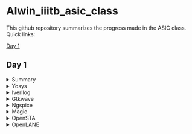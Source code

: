 # Alwin_iiitb_asic_class
This github repository summarizes the progress made in the ASIC class. Quick links:

[Day 1](#day-1)

## Day 1
<details>
 <summary> Summary </summary>
	
I installed the needed tools.

</details>	
	
 <details>
 <summary> Yosys </summary>
I installed Yosys using the following commands:
     
```
$ git clone https://github.com/YosysHQ/yosys.git
$ cd yosys-master 
$ sudo apt install make 
$ sudo apt-get install build-essential clang bison flex \
    libreadline-dev gawk tcl-dev libffi-dev git \
    graphviz xdot pkg-config python3 libboost-system-dev \
    libboost-python-dev libboost-filesystem-dev zlib1g-dev
$ make 
$ sudo make install
```
     
Below is the screenshot showing sucessful launch:

<img width="1085" alt="yosys" src="https://github.com/alwinshaju08/Alwin_iiitb_asic_class/assets/69166205/4048f403-62c7-4be1-9bc3-64d9d43e68ea">
</details>

<details>  
<summary> Iverilog </summary>
    
I installed iverilog using the following command:

```
sudo apt-get install iverilog
```

Below is the screenshot showing sucessful launch:

<img width="1085" alt="iverilog" src="https://github.com/alwinshaju08/Alwin_iiitb_asic_class/assets/69166205/e2e0ae1e-ef20-4b91-a21a-2d82768702f5">

</details>

<details>  
    
<summary> Gtkwave </summary>

I installed gtkwave using the following command:

```
sudo apt-get install gtkwave
```

Below is the screenshot showing sucessful launch:

<img width="1085" alt="gtkwave" src="https://github.com/alwinshaju08/Alwin_iiitb_asic_class/assets/69166205/0e6ac3aa-0886-4c4e-b553-a50466c08758">
</details>

<details>

<summary> Ngspice </summary>

I downloaded the tarball from https://sourceforge.net/projects/ngspice/files/ to a local directory and unpacked it using the following commands:

```
tar -zxvf ngspice-40.tar.gz
cd ngspice-40
mkdir release
cd release
../configure  --with-x --with-readline=yes --disable-debug
make
sudo make install

```
Below is the screenshot showing sucessful launch:

<img width="1085" alt="ngspice" src="https://github.com/alwinshaju08/Alwin_iiitb_asic_class/assets/69166205/bcf2a79e-e185-40a2-b17d-1ed8b496c2d4">

</details>

<details>

<summary> Magic </summary>

I installed magic using the following commands:

```
sudo apt-get install m4
sudo apt-get install tcsh
sudo apt-get install csh
sudo apt-get install libx11-dev
sudo apt-get install tcl-dev tk-dev
sudo apt-get install libcairo2-dev
sudo apt-get install mesa-common-dev libglu1-mesa-dev
sudo apt-get install libncurses-dev

```
Below is the screenshot showing sucessful launch:

<img width="1085" alt="magic" src="https://github.com/alwinshaju08/Alwin_iiitb_asic_class/assets/69166205/d66883ee-6262-4e1e-a4a9-186f96e0fb4d">

</details>

<details>

<summary> OpenSTA </summary>

I installed and built OpenSTA (including the needed packages) using the following commands:

```
sudo apt-get install cmake clang gcctcl swig bison flex
git clone https://github.com/The-OpenROAD-Project/OpenSTA.git
cd OpenSTA
mkdir build
cd build
cmake ..
make

```
Below is the screenshot showing sucessful launch:

<img width="1085" alt="opensta" src="https://github.com/alwinshaju08/Alwin_iiitb_asic_class/assets/69166205/594acfb4-e266-41c3-aba3-4bcd15ce946a">
</details>

<details>

<summary> OpenLANE</summary>

I installed and built OpenLANE (including the needed packages) using the following commands:

```
sudo apt-get update
sudo apt-get upgrade
sudo apt install -y build-essential python3 python3-venv python3-pip make git

sudo apt install apt-transport-https ca-certificates curl software-properties-common
curl -fsSL https://download.docker.com/linux/ubuntu/gpg | sudo gpg --dearmor -o /usr/share/keyrings/docker-archive-keyring.gpg

echo "deb [arch=amd64 signed-by=/usr/share/keyrings/docker-archive-keyring.gpg] https://download.docker.com/linux/ubuntu $(lsb_release -cs) stable" | sudo tee /etc/apt/sources.list.d/docker.list > /dev/null

sudo apt update

sudo apt install docker-ce docker-ce-cli containerd.io

sudo docker run hello-world

sudo groupadd docker
sudo usermod -aG docker $USER
sudo reboot 

# After reboot
docker run hello-world

```
Below is the screenshot showing sucessful launch:

<img width="1085" alt="openlane" src="https://github.com/alwinshaju08/Alwin_iiitb_asic_class/assets/69166205/5f6964c6-7021-4660-98ac-cd274dae696e">

</details>
